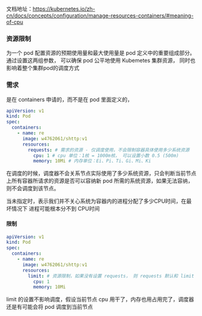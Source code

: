 文档地址：https://kubernetes.io/zh-cn/docs/concepts/configuration/manage-resources-containers/#meaning-of-cpu

### 资源限制

为一个 pod 配置资源的预期使用量和最大使用量是 pod 定义中的重要组成部分。 通过设置这两组参数， 可以确保 pod 公平地使用 Kubemetes 集群资源， 同时也影响着整个集群pod的调度方式

### 需求

是在 containers 申请的，而不是在 pod 里面定义的，

```yaml
apiVersion: v1
kind: Pod
spec:
  containers:
    - name: re
      image: w4762061/shttp:v1
      resources:
        requests: # 需求的资源 - 仅调度使用，不会限制容器具体使用多少系统资源
          cpu: 1 # cpu 单位：1核 = 1000m核， 可以设置小数 0.5 (500m)
          memory: 10Mi # 内存单位：Ei、Pi、Ti、Gi、Mi、Ki
```

在调度的时候，调度器不会关系节点实际使用了多少系统资源，只会判断当前节点上所有容器所请求的资源是否可以容纳新 pod 所需的系统资源，如果无法容纳，则不会调度到该节点。

当未指定时，表示我们并不关心系统为容器内的进程分配了多少CPU时间，在最坏情况下 进程可能根本分不到 CPU时间

#### 限制

```yaml
apiVersion: v1
kind: Pod
spec:
  containers:
    - name: re
      image: w4762061/shttp:v1
      resources:
        limit: # 资源限制，如果没有设置 requests， 则 requests 默认和 limit 一致
          cpu: 1 
          memory: 10Mi 
```

limit 的设置不影响调度，假设当前节点 cpu 用干了，内存也用占用完了，调度器还是有可能会将 pod 调度到当前节点